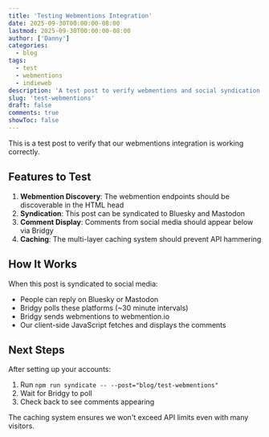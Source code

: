 ```yaml
---
title: 'Testing Webmentions Integration'
date: 2025-09-30T00:00:00-08:00
lastmod: 2025-09-30T00:00:00-08:00
author: ['Danny']
categories:
  - blog
tags:
  - test
  - webmentions
  - indieweb
description: 'A test post to verify webmentions and social syndication are working correctly'
slug: 'test-webmentions'
draft: false
comments: true
showToc: false
---
```


This is a test post to verify that our webmentions integration is working correctly.

## Features to Test

1. **Webmention Discovery**: The webmention endpoints should be discoverable in the HTML head
2. **Syndication**: This post can be syndicated to Bluesky and Mastodon
3. **Comment Display**: Comments from social media should appear below via Bridgy
4. **Caching**: The multi-layer caching system should prevent API hammering

## How It Works

When this post is syndicated to social media:
- People can reply on Bluesky or Mastodon
- Bridgy polls these platforms (~30 minute intervals)
- Bridgy sends webmentions to webmention.io
- Our client-side JavaScript fetches and displays the comments

## Next Steps

After setting up your accounts:
1. Run `npm run syndicate -- --post="blog/test-webmentions"`
2. Wait for Bridgy to poll
3. Check back to see comments appearing

The caching system ensures we won't exceed API limits even with many visitors.